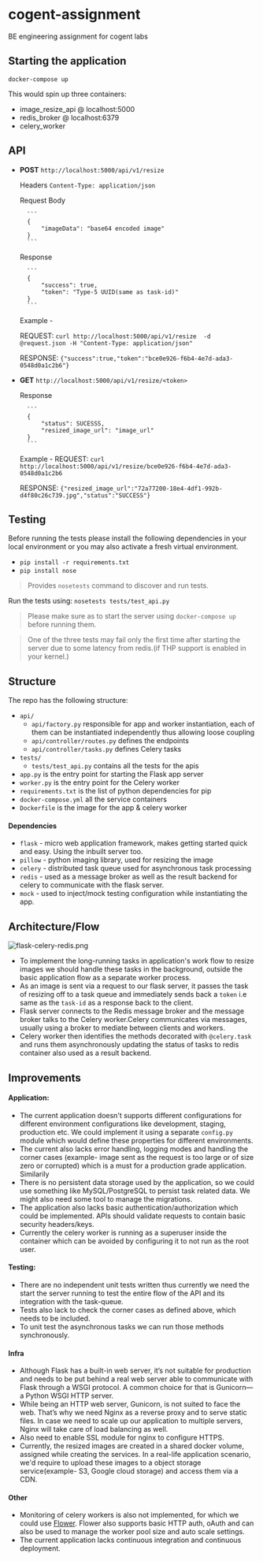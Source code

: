 # cogent-assignment
BE engineering assignment for cogent labs

## Starting the application
```docker
docker-compose up
```
This would spin up three containers:
- image_resize_api @ localhost:5000
- redis_broker @ localhost:6379
- celery_worker 

## API
- **POST** `http://localhost:5000/api/v1/resize`

    Headers 
     `Content-Type: application/json`
     
    Request Body

        ```
        {
            "imageData": "base64 encoded image"
        }
        ``` 
     Response

        ```
        {
            "success": true,
            "token": "Type-5 UUID(same as task-id)"
        }
        ``` 
    Example - 

    REQUEST: `curl http://localhost:5000/api/v1/resize  -d @request.json -H "Content-Type: application/json"`

    RESPONSE: `{"success":true,"token":"bce0e926-f6b4-4e7d-ada3-0548d0a1c2b6"}`
    
- **GET** `http://localhost:5000/api/v1/resize/<token>`
     
    Response

        ```
        {
            "status": SUCESSS,
            "resized_image_url": "image_url"
        }
        ```
    Example - 
    REQUEST: `curl http://localhost:5000/api/v1/resize/bce0e926-f6b4-4e7d-ada3-0548d0a1c2b6`

    RESPONSE: `{"resized_image_url":"72a77200-18e4-4df1-992b-d4f80c26c739.jpg","status":"SUCCESS"}`

## Testing
Before running the tests please install the following dependencies in your local environment or you may also activate a fresh virtual environment.
- `pip install -r requirements.txt`
- `pip install nose`
>Provides `nosetests` command to discover and run tests.

Run the tests using: `nosetests tests/test_api.py`
> Please make sure as to start the server using `docker-compose up` before running them.

> One of the three tests may fail only the first time after starting the server due to some latency from redis.(if THP support is enabled in your kernel.)

## Structure
The repo has the following structure:
- `api/` 
  - `api/factory.py` responsible for app and worker instantiation, each of them can be instantiated independently thus allowing loose coupling
  - `api/controller/routes.py` defines the endpoints
  - `api/controller/tasks.py` defines Celery tasks
- `tests/`
  - `tests/test_api.py` contains all the tests for the apis
- `app.py` is the entry point for starting the Flask app server
- `worker.py` is the entry point for the Celery worker
- `requirements.txt` is the list of python dependencies for pip
- `docker-compose.yml` all the service containers
- `Dockerfile` is the image for the app & celery worker

#### Dependencies
 - `flask` - micro web application framework, makes getting started quick and easy. Using the inbuilt server too.
 - `pillow` - python imaging library, used for resizing the image
 - `celery` - distributed task queue used for asynchronous task processing
 - `redis` - used as a message broker as well as the result backend for celery to communicate with the flask server.
-  `mock` - used to inject/mock testing configuration while instantiating the app.

## Architecture/Flow
![flask-celery-redis.png](https://github.com/anuragdhingra/cogent-assignment/blob/develop/flask-celery-redis.png)
- To implement the long-running tasks in application's work flow to resize images we should handle these tasks in the background, outside the basic application flow as a separate worker process.
- As an image is sent via a request to our flask server, it passes the task of resizing off to a task queue and immediately sends back a `token` i.e same as the `task-id` as a response back to the client.
- Flask server connects to the Redis message broker and the message broker talks to the Celery worker.Celery communicates via messages, usually using a broker to mediate between clients and workers. 
- Celery worker then identifies the methods decorated with `@celery.task` and runs them asynchronously updating the status of tasks to redis container also used as a result backend.


## Improvements
#### Application:
- The current application doesn't supports different configurations for different environment configurations like development, staging, production etc. We could implement it using a separate `config.py` module which would define these properties for different environments.
- The current also lacks error handling, logging modes and handling the corner cases (example- image sent as the request is too large or of size zero or corrupted) which is a must for a production grade application. Similarily 
- There is no persistent data storage used by the application, so we could use something like MySQL/PostgreSQL to persist task related data. We might also need some tool to manage the migrations.
- The application also lacks basic authentication/authorization which could be implemented. APIs should validate requests to contain basic security headers/keys.
- Currently the celery worker is running as a superuser inside the container which can be avoided by configuring it to not run as the root user.

#### Testing:
- There are no independent unit tests written thus currently we need the start the server running to test the entire flow of the API and its integration with the task-queue.
- Tests also lack to check the corner cases as defined above, which needs to be included.
- To unit test the asynchronous tasks we can run those methods synchronously. 

#### Infra
- Although Flask has a built-in web server, it’s not suitable for production and needs to be put behind a real web server able to communicate with Flask through a WSGI protocol. A common choice for that is Gunicorn— a Python WSGI HTTP server.
- While being an HTTP web server, Gunicorn, is not suited to face the web. That’s why we need Nginx as a reverse proxy and to serve static files. In case we need to scale up our application to multiple servers, Nginx will take care of load balancing as well.
- Also need to enable SSL module for nginx to configure HTTPS.
- Currently, the resized images are created in a shared docker volume, assigned while creating the services. In a real-life application scenario, we'd require to upload these images to a object storage service(example- S3, Google cloud storage) and access them via a CDN. 

#### Other
- Monitoring of celery workers is also not implemented, for which we could use [Flower](https://flower.readthedocs.io/en/latest/). Flower also supports basic HTTP auth, oAuth and can also be used to manage the worker pool size and auto scale settings.
- The current application lacks continuous integration and continuous deployment.
